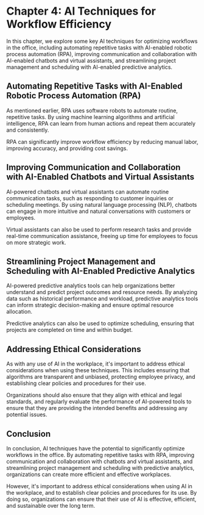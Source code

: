 Chapter 4: AI Techniques for Workflow Efficiency
================================================

In this chapter, we explore some key AI techniques for optimizing workflows in the office, including automating repetitive tasks with AI-enabled robotic process automation (RPA), improving communication and collaboration with AI-enabled chatbots and virtual assistants, and streamlining project management and scheduling with AI-enabled predictive analytics.

Automating Repetitive Tasks with AI-Enabled Robotic Process Automation (RPA)
----------------------------------------------------------------------------

As mentioned earlier, RPA uses software robots to automate routine, repetitive tasks. By using machine learning algorithms and artificial intelligence, RPA can learn from human actions and repeat them accurately and consistently.

RPA can significantly improve workflow efficiency by reducing manual labor, improving accuracy, and providing cost savings.

Improving Communication and Collaboration with AI-Enabled Chatbots and Virtual Assistants
-----------------------------------------------------------------------------------------

AI-powered chatbots and virtual assistants can automate routine communication tasks, such as responding to customer inquiries or scheduling meetings. By using natural language processing (NLP), chatbots can engage in more intuitive and natural conversations with customers or employees.

Virtual assistants can also be used to perform research tasks and provide real-time communication assistance, freeing up time for employees to focus on more strategic work.

Streamlining Project Management and Scheduling with AI-Enabled Predictive Analytics
-----------------------------------------------------------------------------------

AI-powered predictive analytics tools can help organizations better understand and predict project outcomes and resource needs. By analyzing data such as historical performance and workload, predictive analytics tools can inform strategic decision-making and ensure optimal resource allocation.

Predictive analytics can also be used to optimize scheduling, ensuring that projects are completed on time and within budget.

Addressing Ethical Considerations
---------------------------------

As with any use of AI in the workplace, it's important to address ethical considerations when using these techniques. This includes ensuring that algorithms are transparent and unbiased, protecting employee privacy, and establishing clear policies and procedures for their use.

Organizations should also ensure that they align with ethical and legal standards, and regularly evaluate the performance of AI-powered tools to ensure that they are providing the intended benefits and addressing any potential issues.

Conclusion
----------

In conclusion, AI techniques have the potential to significantly optimize workflows in the office. By automating repetitive tasks with RPA, improving communication and collaboration with chatbots and virtual assistants, and streamlining project management and scheduling with predictive analytics, organizations can create more efficient and effective workplaces.

However, it's important to address ethical considerations when using AI in the workplace, and to establish clear policies and procedures for its use. By doing so, organizations can ensure that their use of AI is effective, efficient, and sustainable over the long term.
